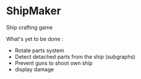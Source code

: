 # ShipMaker
Ship crafting game

What's yet to be done :
- Rotate parts system
- Detect detached parts from the ship (subgraphs)
- Prevent guns to shoot own ship
- display damage
